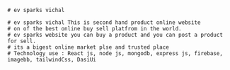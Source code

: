     # ev sparks vichal

    # ev sparks vichal This is second hand product online website
    # on of the best online buy sell platfrom in the world.
    # ev sparks website you can buy a product and you can post a product for sell.
    # its a bigest online market plse and trusted place
    # Technology use : React js, node js, mongodb, express js, firebase, imagebb, tailwindCss, DasiUi


